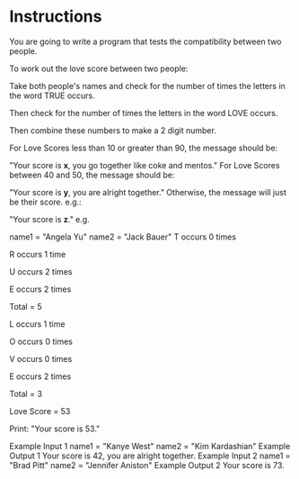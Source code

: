 # Instructions
You are going to write a program that tests the compatibility between two people.

To work out the love score between two people:

Take both people's names and check for the number of times the letters in the word TRUE occurs. 

Then check for the number of times the letters in the word LOVE occurs. 

Then combine these numbers to make a 2 digit number.

For Love Scores less than 10 or greater than 90, the message should be:

"Your score is **x**, you go together like coke and mentos."
For Love Scores between 40 and 50, the message should be:

"Your score is **y**, you are alright together."
Otherwise, the message will just be their score. e.g.:

"Your score is **z**."
e.g.

name1 = "Angela Yu"
name2 = "Jack Bauer"
T occurs 0 times

R occurs 1 time

U occurs 2 times

E occurs 2 times

Total = 5

L occurs 1 time

O occurs 0 times

V occurs 0 times

E occurs 2 times

Total = 3

Love Score = 53

Print: "Your score is 53."

Example Input 1
name1 = "Kanye West"
name2 = "Kim Kardashian"
Example Output 1
Your score is 42, you are alright together.
Example Input 2
name1 = "Brad Pitt"
name2 = "Jennifer Aniston"
Example Output 2
Your score is 73.